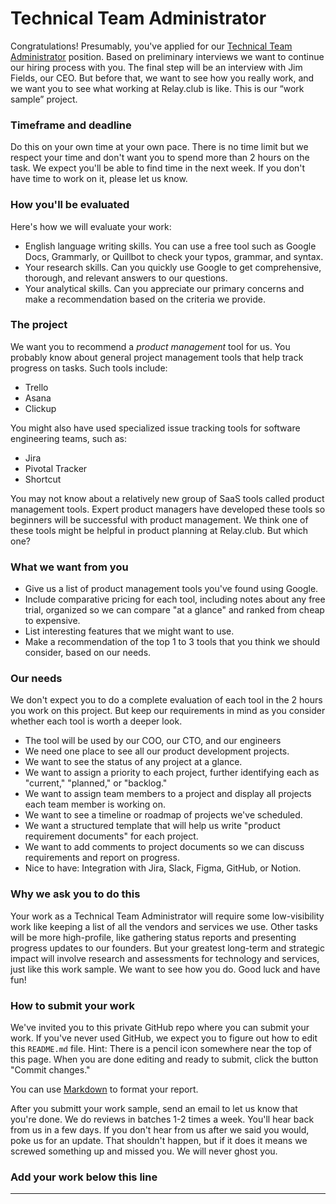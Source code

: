 # Technical Team Administrator

Congratulations! Presumably, you've applied for our [Technical Team Administrator](https://hiring-relay-club.pages.dev/jobs/tech-administrator) position. Based on preliminary interviews we want to continue our hiring process with you. The final step will be an interview with Jim Fields, our CEO. But before that, we want to see how you really work, and we want you to see what working at Relay.club is like. This is our “work sample” project.

### Timeframe and deadline
Do this on your own time at your own pace. There is no time limit but we respect your time and don't want you to spend more than 2 hours on the task. We expect you'll be able to find time in the next week. If you don't have time to work on it, please let us know.

### How you'll be evaluated
Here's how we will evaluate your work:
- English language writing skills. You can use a free tool such as Google Docs, Grammarly, or Quillbot to check your typos, grammar, and syntax.
- Your research skills. Can you quickly use Google to get comprehensive, thorough, and relevant answers to our questions.
- Your analytical skills. Can you appreciate our primary concerns and make a recommendation based on the criteria we provide.

### The project
We want you to recommend a *product management* tool for us. You probably know about general project management tools that help track progress on tasks. Such tools include:
- Trello
- Asana
- Clickup

You might also have used specialized issue tracking tools for software engineering teams, such as:
- Jira
- Pivotal Tracker
- Shortcut

You may not know about a relatively new group of SaaS tools called product management tools. Expert product managers have developed these tools so beginners will be successful with product management. We think one of these tools might be helpful in product planning at Relay.club. But which one?

### What we want from you
- Give us a list of product management tools you've found using Google.
- Include comparative pricing for each tool, including notes about any free trial, organized so we can compare "at a glance" and ranked from cheap to expensive.
- List interesting features that we might want to use.
- Make a recommendation of the top 1 to 3 tools that you think we should consider, based on our needs.

### Our needs
We don't expect you to do a complete evaluation of each tool in the 2 hours you work on this project. But keep our requirements in mind as you consider whether each tool is worth a deeper look.
- The tool will be used by our COO, our CTO, and our engineers
- We need one place to see all our product development projects.
- We want to see the status of any project at a glance.
- We want to assign a priority to each project, further identifying each as "current," "planned," or "backlog."
- We want to assign team members to a project and display all projects each team member is working on.
- We want to see a timeline or roadmap of projects we've scheduled.
- We want a structured template that will help us write "product requirement documents" for each project.
- We want to add comments to project documents so we can discuss requirements and report on progress.
- Nice to have: Integration with Jira, Slack, Figma, GitHub, or Notion.

### Why we ask you to do this
Your work as a Technical Team Administrator will require some low-visibility work like keeping a list of all the vendors and services we use. Other tasks will be more high-profile, like gathering status reports and presenting progress updates to our founders. But your greatest long-term and strategic impact will involve research and assessments for technology and services, just like this work sample. We want to see how you do. Good luck and have fun!

### How to submit your work
We've invited you to this private GitHub repo where you can submit your work. If you've never used GitHub, we expect you to figure out how to edit this `README.md` file. Hint: There is a pencil icon somewhere near the top of this page. When you are done editing and ready to submit, click the button "Commit changes."

You can use [Markdown](https://www.markdownguide.org/) to format your report.

After you submitt your work sample, send an email to let us know that you're done. We do reviews in batches 1-2 times a week. You'll hear back from us in a few days. If you don't hear from us after we said you would, poke us for an update. That shouldn't happen, but if it does it means we screwed something up and missed you. We will never ghost you.

### Add your work below this line
---
